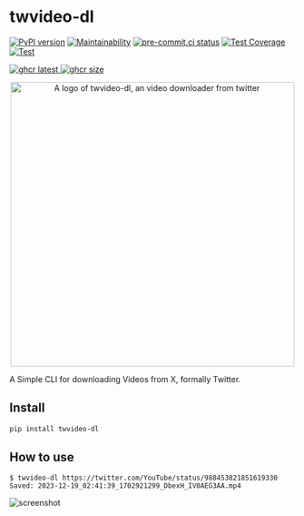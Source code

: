 # twvideo-dl

[![PyPI version](
  <https://badge.fury.io/py/twvideo-dl.svg>
  )](
  <https://badge.fury.io/py/twvideo-dl>
) [![Maintainability](
  <https://api.codeclimate.com/v1/badges/b9949dee39560ddc1422/maintainability>
  )](
  <https://codeclimate.com/github/eggplants/twvideo-dl/maintainability>
) [![pre-commit.ci status](
  <https://results.pre-commit.ci/badge/github/eggplants/twvideo-dl/master.svg>
  )](
  <https://results.pre-commit.ci/latest/github/eggplants/twvideo-dl/master>
) [![Test Coverage](
  <https://api.codeclimate.com/v1/badges/b9949dee39560ddc1422/test_coverage>
  )](
  <https://codeclimate.com/github/eggplants/twvideo-dl/test_coverage>
) [![Test](
  <https://github.com/eggplants/twvideo-dl/actions/workflows/test.yml/badge.svg>
  )](
  <https://github.com/eggplants/twvideo-dl/actions/workflows/test.yml>
)

[![ghcr latest](
  <https://ghcr-badge.deta.dev/eggplants/twvideo-dl/latest_tag?trim=major&label=latest>
 ) ![ghcr size](
  <https://ghcr-badge.deta.dev/eggplants/twvideo-dl/size>
)](
  <https://github.com/eggplants/twvideo-dl/pkgs/container/twvideo-dl>
)

<p align="center">

<img alt="A logo of twvideo-dl, an video downloader from twitter" src="https://github.com/eggplants/twvideo-dl/assets/42153744/baab3172-95d4-443e-95b6-55e226a58d71" width="500">

</p>

A Simple CLI for downloading Videos from X, formally Twitter.

## Install

```bash
pip install twvideo-dl
```

## How to use

```shellsession
$ twvideo-dl https://twitter.com/YouTube/status/988453821851619330
Saved: 2023-12-19_02:41:39_1702921299_DbexH_IV0AEG3AA.mp4
```

![screenshot](https://github.com/eggplants/twvideo-dl/assets/42153744/ac5ea25d-6067-4487-ad79-8dcc2d51cbbb)
